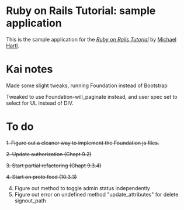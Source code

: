 # Ruby on Rails Tutorial: sample application

This is the sample application for
the [*Ruby on Rails Tutorial*](http://railstutorial.org/)
by [Michael Hartl](http://michaelhartl.com/).

# Kai notes

Made some slight tweaks, running Foundation instead of Bootstrap

Tweaked to use Foundation-will_paginate instead, and user spec set to select for UL instead of DIV.

# To do

~~1. Figure out a cleaner way to implement the Foundation js files.~~

~~2. Update authorization (Chapt 9.2)~~

~~3. Start partial refactoring (Chapt 9.3.4)~~

~~4. Start on proto feed (10.3.3)~~

4. Figure out method to toggle admin status independently
5. Figure out error on undefined method "update_attributes" for delete signout_path
